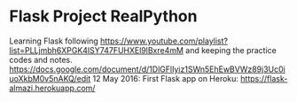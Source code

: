 # Flask Project RealPython
Learning Flask following https://www.youtube.com/playlist?list=PLLjmbh6XPGK4ISY747FUHXEl9lBxre4mM and keeping the practice codes and notes. https://docs.google.com/document/d/1DlGFlIyiz1SWn5EhEwBVWz89j3Uc0iuoXkbM0v5nAKQ/edit
12 May 2016: First Flask app on Heroku: https://flask-almazi.herokuapp.com/
